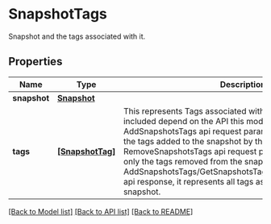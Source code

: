 # SnapshotTags

Snapshot and the tags associated with it.

## Properties
Name | Type | Description | Notes
------------ | ------------- | ------------- | -------------
**snapshot** | [**Snapshot**](Snapshot.md) |  | 
**tags** | [**[SnapshotTag]**](SnapshotTag.md) | This represents Tags associated with this snapshot. The tags included depend on the API this model is being used for. For AddSnapshotsTags api request parameters, it represents only the tags added to the snapshot by the API. For RemoveSnapshotsTags api request parameters, it represents only the tags removed from the snapshot by the API. For AddSnapshotsTags/GetSnapshotsTags/RemoveSnapshotsTags api response, it represents all tags associated with the snapshot.  | 

[[Back to Model list]](../README.md#documentation-for-models) [[Back to API list]](../README.md#documentation-for-api-endpoints) [[Back to README]](../README.md)


